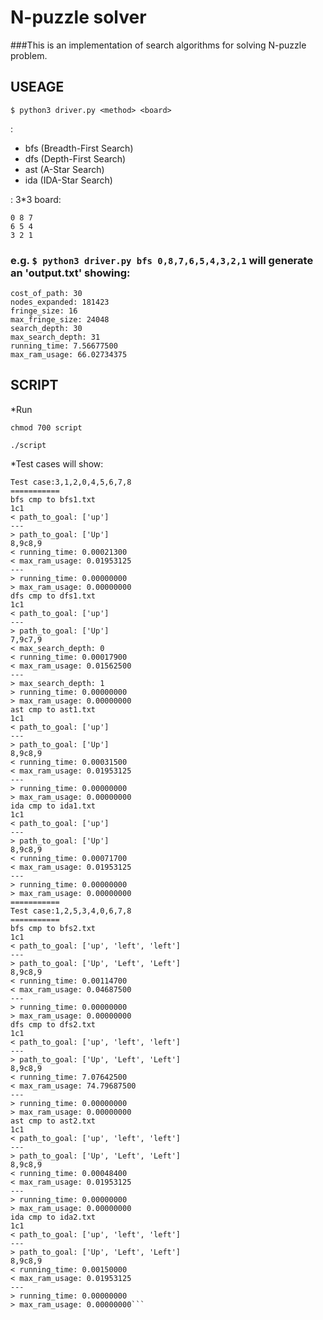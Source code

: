 # N-puzzle solver

###This is an implementation of search algorithms for solving N-puzzle problem.


## USEAGE

```$ python3 driver.py <method> <board>```

<method>:
* bfs (Breadth-First Search) 
* dfs (Depth-First Search) 
* ast (A-Star Search)
* ida (IDA-Star Search)

<board>:
3*3 board:
```
0 8 7
6 5 4
3 2 1
```

### e.g. ```$ python3 driver.py bfs 0,8,7,6,5,4,3,2,1``` will generate an 'output.txt' showing:

```path_to_goal: ['down', 'right', 'down', 'right', 'up', 'up', 'left', 'down', 'down', 'right', 'up', 'up', 'left', 'down', 'down', 'left', 'up', 'up', 'right', 'down', 'down', 'left', 'up', 'right', 'down', 'right', 'up', 'left', 'up', 'left']
cost_of_path: 30
nodes_expanded: 181423
fringe_size: 16
max_fringe_size: 24048
search_depth: 30
max_search_depth: 31
running_time: 7.56677500
max_ram_usage: 66.02734375
```


## SCRIPT

*Run

```chmod 700 script```

```./script```

*Test cases will show:

```===========
Test case:3,1,2,0,4,5,6,7,8
===========
bfs cmp to bfs1.txt
1c1
< path_to_goal: ['up']
---
> path_to_goal: ['Up']
8,9c8,9
< running_time: 0.00021300
< max_ram_usage: 0.01953125
---
> running_time: 0.00000000
> max_ram_usage: 0.00000000
dfs cmp to dfs1.txt
1c1
< path_to_goal: ['up']
---
> path_to_goal: ['Up']
7,9c7,9
< max_search_depth: 0
< running_time: 0.00017900
< max_ram_usage: 0.01562500
---
> max_search_depth: 1
> running_time: 0.00000000
> max_ram_usage: 0.00000000
ast cmp to ast1.txt
1c1
< path_to_goal: ['up']
---
> path_to_goal: ['Up']
8,9c8,9
< running_time: 0.00031500
< max_ram_usage: 0.01953125
---
> running_time: 0.00000000
> max_ram_usage: 0.00000000
ida cmp to ida1.txt
1c1
< path_to_goal: ['up']
---
> path_to_goal: ['Up']
8,9c8,9
< running_time: 0.00071700
< max_ram_usage: 0.01953125
---
> running_time: 0.00000000
> max_ram_usage: 0.00000000
===========
Test case:1,2,5,3,4,0,6,7,8
===========
bfs cmp to bfs2.txt
1c1
< path_to_goal: ['up', 'left', 'left']
---
> path_to_goal: ['Up', 'Left', 'Left']
8,9c8,9
< running_time: 0.00114700
< max_ram_usage: 0.04687500
---
> running_time: 0.00000000
> max_ram_usage: 0.00000000
dfs cmp to dfs2.txt
1c1
< path_to_goal: ['up', 'left', 'left']
---
> path_to_goal: ['Up', 'Left', 'Left']
8,9c8,9
< running_time: 7.07642500
< max_ram_usage: 74.79687500
---
> running_time: 0.00000000
> max_ram_usage: 0.00000000
ast cmp to ast2.txt
1c1
< path_to_goal: ['up', 'left', 'left']
---
> path_to_goal: ['Up', 'Left', 'Left']
8,9c8,9
< running_time: 0.00048400
< max_ram_usage: 0.01953125
---
> running_time: 0.00000000
> max_ram_usage: 0.00000000
ida cmp to ida2.txt
1c1
< path_to_goal: ['up', 'left', 'left']
---
> path_to_goal: ['Up', 'Left', 'Left']
8,9c8,9
< running_time: 0.00150000
< max_ram_usage: 0.01953125
---
> running_time: 0.00000000
> max_ram_usage: 0.00000000```